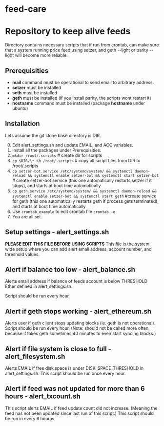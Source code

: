 # feed-care 
# Repository to keep alive feeds
Directory contains necessary scripts that if run from crontab, can make sure that a system running price feed using setzer, and geth --light or parity --light will become more reliable.

## Prerequisities 
- **mail** command must be operational to send email to arbitrary address. 
- **setzer** must be installed
- **seth** must be installed
- **geth** must be installed (if you install parity, the scripts wont restart it)
- **hostname** command must be installed (package **hostname** under ubuntu)

## Installation
Lets assume the git clone base directory is DIR.

0. Edit alert\_settings.sh and update EMAIL, and ACC variables.
1. Install all the packages under Prerequisities.
2. `mkdir /root/.scripts` # create dir for scripts
3. `cp $DIR/\*.sh /root/.scripts` # copy all script files from DIR to /root/.scripts
4. `cp setzer-bot.service /etc/systemd/system/ && systemctl daemon-reload && systemctl enable setzer-bot && systemctl start setzer-bot` # create setzer-bot service (this one automatically restarts setzer if it stops), and starts at boot time automatically
5. `cp geth.service /etc/systemd/system/ && systemctl daemon-reload && systemctl enable setzer-bot && systemctl start geth`  #create service for geth (this one automatically restarts geth if process gets terminated), and starts at boot time automatically
6. Use `crontab_example` to edit crontab file `crontab -e`
7. You are all set. 

## Setup settings - alert_settings.sh
**PLEASE EDIT THIS FILE BEFORE USING SCRIPTS**
This file is the system wide setup where you can add alert email address, account number, and threshold values.

## Alert if balance too low - alert_balance.sh

Alerts email address if balance of feeds account is below THRESHOLD Ether defined in alert_settings.sh.

Script should be run every hour. 

## Alert if geth stops working - alert_ethereum.sh

Alerts user if geth client stops updating blocks (ie. geth is not operational). 
Script should be run every hour. (Note: should not be called more often, because it takes geth sometimes 40 minutes to even start syncing blocks.)

## Alert if file system is close to full - alert_filesystem.sh

Alerts EMAIL if free disk space is under DISK_SPACE_THRESHOLD in alert_settings.sh.
This script should be run once every hour.

## Alert if feed was not updated for more than 6 hours - alert_txcount.sh

This script alerts EMAIL if feed update count did not increase. (Meaning the feed has not been updated since last run of this script.)
This script should be run in every 6 houras
